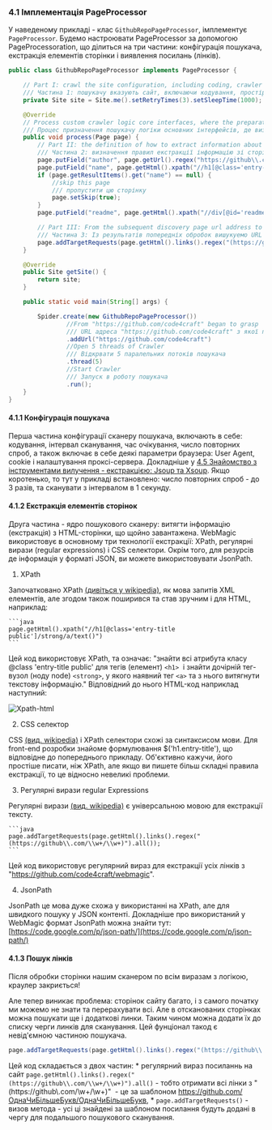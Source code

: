 ### 4.1 Імплементація PageProcessor

У наведеному прикладі - клас `GithubRepoPageProcessor`, імплементує `PageProcessor`.
 Будемо настроювати PageProcessor за допомогою PageProcessoration, що ділиться на три частини: конфігурація пошукача, екстракція елементів сторінки і виявлення посилань (лінків).

```java
public class GithubRepoPageProcessor implements PageProcessor {

    // Part I: crawl the site configuration, including coding, crawler space, retries, etc.
    /// Частина 1: пошукачу вказують сайт, включаючи кодування, простір для пошуку, повторні спроби і т.д.
    private Site site = Site.me().setRetryTimes(3).setSleepTime(1000);

    @Override
    // Process custom crawler logic core interfaces, where the preparation of extraction logic
    /// Процес призначення пошукачу логіки основних інтерфейсів, де визначаються правила екстракції даних
    public void process(Page page) {
        // Part II: the definition of how to extract information about the page, and preserved
        /// Частина 2: визначення правил екстракції інформацію зі сторінки і в якому полі классу зберігається
        page.putField("author", page.getUrl().regex("https://github\\.com/(\\w+)/.*").toString());
        page.putField("name", page.getHtml().xpath("//h1[@class='entry-title public']/strong/a/text()").toString());
        if (page.getResultItems().get("name") == null) {
            //skip this page
            /// пропустити цю сторінку
            page.setSkip(true);
        }
        page.putField("readme", page.getHtml().xpath("//div[@id='readme']/tidyText()"));

        // Part III: From the subsequent discovery page url address to crawler
        /// Частина 3: Із результатів попередніх обробок вишукуемо URL адреси інших сторінок для передачи пошукачеві на обробку
        page.addTargetRequests(page.getHtml().links().regex("(https://github\\.com/\\w+/\\w+)").all());
    }

    @Override
    public Site getSite() {
        return site;
    }

    public static void main(String[] args) {

        Spider.create(new GithubRepoPageProcessor())
                //From "https://github.com/code4craft" began to grasp
                /// URL адреса "https://github.com/code4craft" з якої починається пошук
                .addUrl("https://github.com/code4craft")
                //Open 5 threads of Crawler
                /// Відкрвати 5 паралельних потоків пошукача
                .thread(5)
                //Start Crawler
                /// Запуск в роботу пошукача
                .run();
    }
}
```

#### 4.1.1 Конфігурація пошукача

Перша частина конфігурації сканеру пошукача, включають в себе: кодування, інтервал сканування, час очікування, число повторних спроб, а також включає в себе деякі параметри браузера: User Agent, cookie і налаштування проксі-сервера. Докладніше у [4.5  Знайомство з інструментами вилучення - екстракцією: Jsoup та Xsoup](../../posts/ch4-basic-page-processor/xsoup.md). Якщо коротенько, то тут у прикладі встановлено: число повторних спроб - до 3 разів, та сканувати з інтервалом в 1 секунду.

#### 4.1.2 Екстракція елементів сторінок

Друга частина - ядро пошукового сканеру: витягти інформацію (екстракція) з HTML-сторінки, що щойно завантажена. WebMagic використовує в основному три технології екстракції: XPath, регулярні вирази (regular expressions) і CSS селектори. Окрім того, для резурсів де інформація у форматі JSON, ви можете використовувати JsonPath.

1. XPath

  Започатковано XPath [(дивіться у wikipedia)](https://uk.wikipedia.org/wiki/XPath), як мова запитів XML елементів, але згодом також поширився та став зручним і для HTML, наприклад:

	```java
	page.getHtml().xpath("//h1[@class='entry-title public']/strong/a/text()")
	```

  Цей код використовує XPath, та означає: "знайти всі атрибута класу @class 'entry-title public' для тегів (елемент) `<h1>`  і знайти дочірній тег-вузол (ноду node) `<strong>`, у якого наявний тег `<a>` та з нього витягнути текстову інформацію." Відповідний до нього HTML-код наприклад наступний:
  
  ![Xpath-html](http://webmagic.qiniudn.com/oscimages/104607_Aqq8_190591.png)

2. CSS селектор

  CSS [(вид. wikipedia)](https://uk.wikipedia.org/wiki/CSS#.D0.A1.D0.B5.D0.BB.D0.B5.D0.BA.D1.82.D0.BE.D1.80.D0.B8_.D1.82.D0.B0_.D0.9F.D1.81.D0.B5.D0.B2.D0.B4.D0.BE-.D0.BA.D0.BB.D0.B0.D1.81.D0.B8) і XPath селектори схожі за синтаксисом мови. Для front-end розробки знайоме формулювання $('h1.entry-title'), що відповідне до попереднього прикладу. Об'єктивно кажучи, його простіше писати, ніж XPath, але якщо ви пишете більш складні правила екстракції, то це відносно невеликі проблеми.

3. Регулярні вирази regular Expressions

  Регулярні вирази [(вид. wikipedia)](https://uk.wikipedia.org/wiki/.D0.A0.D0.B5.D0.B3.D1.83.D0.BB.D1.8F.D1.80.D0.BD.D0.B8.D0.B9_.D0.B2.D0.B8.D1.80.D0.B0.D0.B7) є універсальною мовою для екстракції тексту.

	```java
	page.addTargetRequests(page.getHtml().links().regex("(https://github\\.com/\\w+/\\w+)").all());
	```

  Цей код використовує регулярний вираз для екстракції усіх лінків з "https://github.com/code4craft/webmagic".

4. JsonPath

  JsonPath це мова дуже схожа у використанні на XPath, але для швидкого пошуку у JSON контенті. Докладніше про використаний у WebMagic формат JsonPath можна знайти тут: [https://code.google.com/p/json-path/](https://code.google.com/p/json-path/)

#### 4.1.3 Пошук лінків

Після обробки сторінки нашим сканером по всім виразам з логікою, краулер закриється!

Але тепер виникає проблема: сторінок сайту багато, і з самого початку ми можемо не знати та перерахувати всі.
 Але в отсканованих сторінках можна пошукати ще і додаткові линки. Таким чином можна додати їх до списку черги линків для сканування. Цей фунціонал такод є невід'ємною частиною пошукача.

```java
page.addTargetRequests(page.getHtml().links().regex("(https://github\\.com/\\w+/\\w+)").all());
```

Цей код складається з двох частин:
    * регулярний вираз посиланнь на сайт `page.getHtml().links().regex("(https://github\\.com/\\w+/\\w+)").all()` - тобто отримати всі лінки з "(https://github\\.com/\\w+/\\w+)"  - це  за шаблоном https://github.com/ОднаЧиБільшеБукв/ОднаЧиБільшеБукв,
    * `page.addTargetRequests()` - визов метода - усі ці знайдені за шаблоном посилання будуть додані в чергу для подальшого пошукового сканування.
